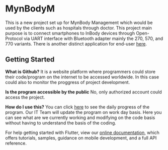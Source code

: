 # MynBodyM

This is a new project set up for MynBody Management which would be used by the clients such as hospitals through doctor. This project main purpose is to connect smartphones to InBody devices through Open-Protocol via UART interface with Bluetooth adapter mainly the 270, 570, and 770 variants. There is another distinct application for end-user [here](https://github.com/MarthinGabriela/inbody-frontend-flutter-end-user).

## Getting Started

**What is Github?**
It is a website platform where programmers could store their code/program on the internet to be accessed worldwide. In this case could also to monitor the proggress of project development.

**Is the program accessible by the public**
No, only authorized account could access the project.

**How do I use this?** 
You can click [here](https://github.com/MarthinGabriela/inbody-frontend-flutter/commits/main) to see the daily progress of the program. Our IT Team will update the program on work day basis. Here you can see what are we currently working and modifying on the code basis without having to understand the basis of the coding.

For help getting started with Flutter, view our
[online documentation](https://flutter.dev/docs), which offers tutorials,
samples, guidance on mobile development, and a full API reference.
